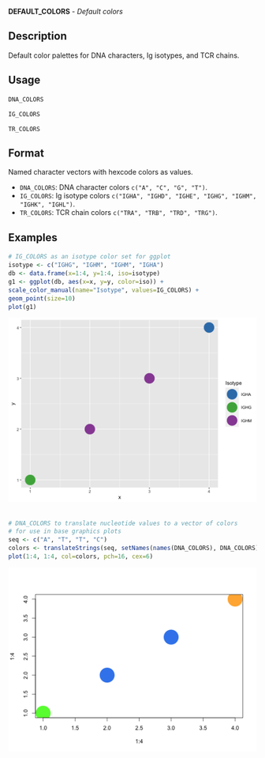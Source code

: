 **DEFAULT_COLORS** - *Default colors*

Description
--------------------

Default color palettes for DNA characters, Ig isotypes, and TCR chains.


Usage
--------------------
```
DNA_COLORS
```
```
IG_COLORS
```
```
TR_COLORS
```




Format
-------------------
Named character vectors with hexcode colors as values.

+ `DNA_COLORS`:  DNA character colors 
`c("A", "C", "G", "T")`.
+ `IG_COLORS`:   Ig isotype colors 
`c("IGHA", "IGHD", "IGHE", "IGHG", "IGHM", "IGHK", "IGHL")`.
+ `TR_COLORS`:   TCR chain colors 
`c("TRA", "TRB", "TRD", "TRG")`.



Examples
-------------------

```R
# IG_COLORS as an isotype color set for ggplot
isotype <- c("IGHG", "IGHM", "IGHM", "IGHA")
db <- data.frame(x=1:4, y=1:4, iso=isotype)
g1 <- ggplot(db, aes(x=x, y=y, color=iso)) + 
scale_color_manual(name="Isotype", values=IG_COLORS) +
geom_point(size=10)
plot(g1)

```

![2](DEFAULT_COLORS-2.png)

```R

# DNA_COLORS to translate nucleotide values to a vector of colors 
# for use in base graphics plots
seq <- c("A", "T", "T", "C")
colors <- translateStrings(seq, setNames(names(DNA_COLORS), DNA_COLORS))
plot(1:4, 1:4, col=colors, pch=16, cex=6)
```

![4](DEFAULT_COLORS-4.png)







